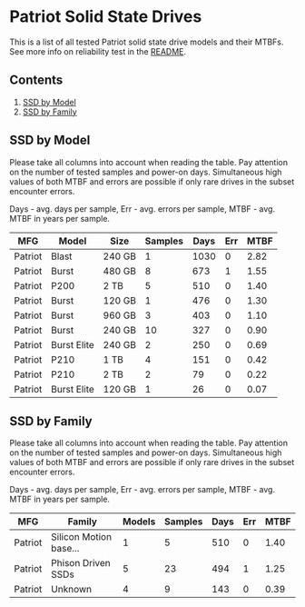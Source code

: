 Patriot Solid State Drives
==========================

This is a list of all tested Patriot solid state drive models and their MTBFs. See
more info on reliability test in the [README](https://github.com/linuxhw/EnterpriseDrive).

Contents
--------

1. [ SSD by Model  ](#ssd-by-model)
2. [ SSD by Family ](#ssd-by-family)

SSD by Model
------------

Please take all columns into account when reading the table. Pay attention on the
number of tested samples and power-on days. Simultaneous high values of both MTBF
and errors are possible if only rare drives in the subset encounter errors.

Days - avg. days per sample,
Err  - avg. errors per sample,
MTBF - avg. MTBF in years per sample.

| MFG       | Model              | Size   | Samples | Days  | Err   | MTBF |
|-----------|--------------------|--------|---------|-------|-------|------|
| Patriot   | Blast              | 240 GB | 1       | 1030  | 0     | 2.82   |
| Patriot   | Burst              | 480 GB | 8       | 673   | 1     | 1.55   |
| Patriot   | P200               | 2 TB   | 5       | 510   | 0     | 1.40   |
| Patriot   | Burst              | 120 GB | 1       | 476   | 0     | 1.30   |
| Patriot   | Burst              | 960 GB | 3       | 403   | 0     | 1.10   |
| Patriot   | Burst              | 240 GB | 10      | 327   | 0     | 0.90   |
| Patriot   | Burst Elite        | 240 GB | 2       | 250   | 0     | 0.69   |
| Patriot   | P210               | 1 TB   | 4       | 151   | 0     | 0.42   |
| Patriot   | P210               | 2 TB   | 2       | 79    | 0     | 0.22   |
| Patriot   | Burst Elite        | 120 GB | 1       | 26    | 0     | 0.07   |

SSD by Family
-------------

Please take all columns into account when reading the table. Pay attention on the
number of tested samples and power-on days. Simultaneous high values of both MTBF
and errors are possible if only rare drives in the subset encounter errors.

Days - avg. days per sample,
Err  - avg. errors per sample,
MTBF - avg. MTBF in years per sample.

| MFG       | Family                 | Models | Samples | Days  | Err   | MTBF |
|-----------|------------------------|--------|---------|-------|-------|------|
| Patriot   | Silicon Motion base... | 1      | 5       | 510   | 0     | 1.40   |
| Patriot   | Phison Driven SSDs     | 5      | 23      | 494   | 1     | 1.25   |
| Patriot   | Unknown                | 4      | 9       | 143   | 0     | 0.39   |
